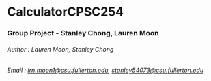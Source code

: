 # CalculatorCPSC254
### Group Project - Stanley Chong, Lauren Moon
###### Author : Lauren Moon, Stanley Chong
###### Email  : lrn.moon1@csu.fullerton.edu, stanley54073@csu.fullerton.edu
